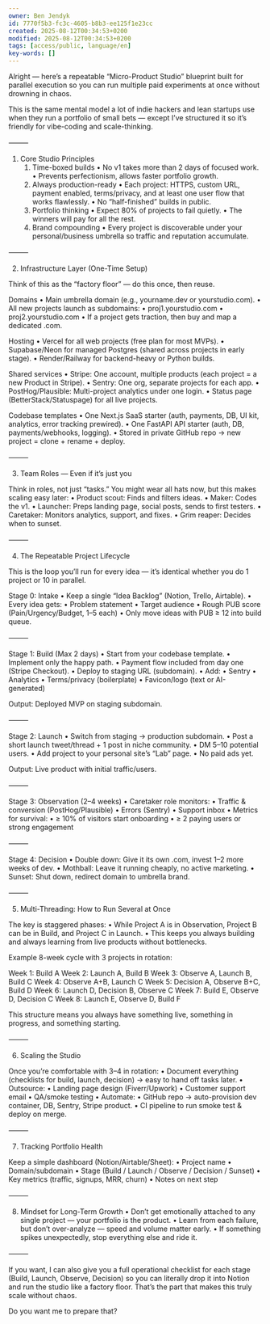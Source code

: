 ```yaml
---
owner: Ben Jendyk
id: 7770f5b3-fc3c-4605-b8b3-ee125f1e23cc
created: 2025-08-12T00:34:53+0200
modified: 2025-08-12T00:34:53+0200
tags: [access/public, language/en]
key-words: []
---
```


Alright — here’s a repeatable “Micro-Product Studio” blueprint built for parallel execution so you can run multiple paid experiments at once without drowning in chaos.

This is the same mental model a lot of indie hackers and lean startups use when they run a portfolio of small bets — except I’ve structured it so it’s friendly for vibe-coding and scale-thinking.

⸻

1. Core Studio Principles
	1.	Time-boxed builds
	•	No v1 takes more than 2 days of focused work.
	•	Prevents perfectionism, allows faster portfolio growth.
	2.	Always production-ready
	•	Each project: HTTPS, custom URL, payment enabled, terms/privacy, and at least one user flow that works flawlessly.
	•	No “half-finished” builds in public.
	3.	Portfolio thinking
	•	Expect 80% of projects to fail quietly.
	•	The winners will pay for all the rest.
	4.	Brand compounding
	•	Every project is discoverable under your personal/business umbrella so traffic and reputation accumulate.

⸻

2. Infrastructure Layer (One-Time Setup)

Think of this as the “factory floor” — do this once, then reuse.

Domains
	•	Main umbrella domain (e.g., yourname.dev or yourstudio.com).
	•	All new projects launch as subdomains:
	•	proj1.yourstudio.com
	•	proj2.yourstudio.com
	•	If a project gets traction, then buy and map a dedicated .com.

Hosting
	•	Vercel for all web projects (free plan for most MVPs).
	•	Supabase/Neon for managed Postgres (shared across projects in early stage).
	•	Render/Railway for backend-heavy or Python builds.

Shared services
	•	Stripe: One account, multiple products (each project = a new Product in Stripe).
	•	Sentry: One org, separate projects for each app.
	•	PostHog/Plausible: Multi-project analytics under one login.
	•	Status page (BetterStack/Statuspage) for all live projects.

Codebase templates
	•	One Next.js SaaS starter (auth, payments, DB, UI kit, analytics, error tracking prewired).
	•	One FastAPI API starter (auth, DB, payments/webhooks, logging).
	•	Stored in private GitHub repo → new project = clone + rename + deploy.

⸻

3. Team Roles — Even if it’s just you

Think in roles, not just “tasks.” You might wear all hats now, but this makes scaling easy later:
	•	Product scout: Finds and filters ideas.
	•	Maker: Codes the v1.
	•	Launcher: Preps landing page, social posts, sends to first testers.
	•	Caretaker: Monitors analytics, support, and fixes.
	•	Grim reaper: Decides when to sunset.

⸻

4. The Repeatable Project Lifecycle

This is the loop you’ll run for every idea — it’s identical whether you do 1 project or 10 in parallel.

Stage 0: Intake
	•	Keep a single “Idea Backlog” (Notion, Trello, Airtable).
	•	Every idea gets:
	•	Problem statement
	•	Target audience
	•	Rough PUB score (Pain/Urgency/Budget, 1–5 each)
	•	Only move ideas with PUB ≥ 12 into build queue.

⸻

Stage 1: Build (Max 2 days)
	•	Start from your codebase template.
	•	Implement only the happy path.
	•	Payment flow included from day one (Stripe Checkout).
	•	Deploy to staging URL (subdomain).
	•	Add:
	•	Sentry
	•	Analytics
	•	Terms/privacy (boilerplate)
	•	Favicon/logo (text or AI-generated)

Output: Deployed MVP on staging subdomain.

⸻

Stage 2: Launch
	•	Switch from staging → production subdomain.
	•	Post a short launch tweet/thread + 1 post in niche community.
	•	DM 5–10 potential users.
	•	Add project to your personal site’s “Lab” page.
	•	No paid ads yet.

Output: Live product with initial traffic/users.

⸻

Stage 3: Observation (2–4 weeks)
	•	Caretaker role monitors:
	•	Traffic & conversion (PostHog/Plausible)
	•	Errors (Sentry)
	•	Support inbox
	•	Metrics for survival:
	•	≥ 10% of visitors start onboarding
	•	≥ 2 paying users or strong engagement

⸻

Stage 4: Decision
	•	Double down: Give it its own .com, invest 1–2 more weeks of dev.
	•	Mothball: Leave it running cheaply, no active marketing.
	•	Sunset: Shut down, redirect domain to umbrella brand.

⸻

5. Multi-Threading: How to Run Several at Once

The key is staggered phases:
	•	While Project A is in Observation, Project B can be in Build, and Project C in Launch.
	•	This keeps you always building and always learning from live products without bottlenecks.

Example 8-week cycle with 3 projects in rotation:

Week 1: Build A
Week 2: Launch A, Build B
Week 3: Observe A, Launch B, Build C
Week 4: Observe A+B, Launch C
Week 5: Decision A, Observe B+C, Build D
Week 6: Launch D, Decision B, Observe C
Week 7: Build E, Observe D, Decision C
Week 8: Launch E, Observe D, Build F

This structure means you always have something live, something in progress, and something starting.

⸻

6. Scaling the Studio

Once you’re comfortable with 3–4 in rotation:
	•	Document everything (checklists for build, launch, decision) → easy to hand off tasks later.
	•	Outsource:
	•	Landing page design (Fiverr/Upwork)
	•	Customer support email
	•	QA/smoke testing
	•	Automate:
	•	GitHub repo → auto-provision dev container, DB, Sentry, Stripe product.
	•	CI pipeline to run smoke test & deploy on merge.

⸻

7. Tracking Portfolio Health

Keep a simple dashboard (Notion/Airtable/Sheet):
	•	Project name
	•	Domain/subdomain
	•	Stage (Build / Launch / Observe / Decision / Sunset)
	•	Key metrics (traffic, signups, MRR, churn)
	•	Notes on next step

⸻

8. Mindset for Long-Term Growth
	•	Don’t get emotionally attached to any single project — your portfolio is the product.
	•	Learn from each failure, but don’t over-analyze — speed and volume matter early.
	•	If something spikes unexpectedly, stop everything else and ride it.

⸻

If you want, I can also give you a full operational checklist for each stage (Build, Launch, Observe, Decision) so you can literally drop it into Notion and run the studio like a factory floor. That’s the part that makes this truly scale without chaos.

Do you want me to prepare that?